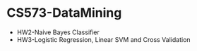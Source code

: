 # CS573-DataMining
 - HW2-Naive Bayes Classifier
 - HW3-Logistic Regression, Linear SVM and Cross Validation
